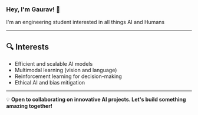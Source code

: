### Hey, I'm Gaurav! 🚀  

I'm an engineering student interested in all things AI and Humans

---

## 🔍 Interests  

- Efficient and scalable AI models  
- Multimodal learning (vision and language)  
- Reinforcement learning for decision-making  
- Ethical AI and bias mitigation  

---

💡 **Open to collaborating on innovative AI projects. Let's build something amazing together!**  
